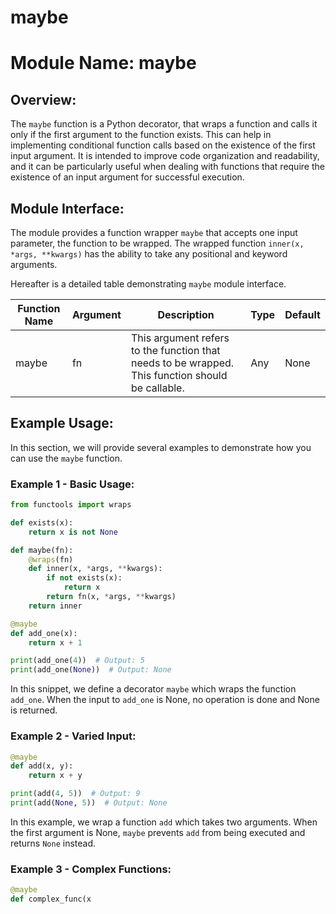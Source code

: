 # maybe

# Module Name: maybe

## Overview:

The `maybe` function is a Python decorator, that wraps a function and calls it only if the first argument to the function exists. This can help in implementing conditional function calls based on the existence of the first input argument. It is intended to improve code organization and readability, and it can be particularly useful when dealing with functions that require the existence of an input argument for successful execution.

## Module Interface:

The module provides a function wrapper `maybe` that accepts one input parameter, the function to be wrapped. The wrapped function `inner(x, *args, **kwargs)` has the ability to take any positional and keyword arguments.

Hereafter is a detailed table demonstrating `maybe` module interface.

| Function Name | Argument | Description                                                                                       | Type | Default |
|---------------|----------|---------------------------------------------------------------------------------------------------|------|---------|
| maybe         | fn       | This argument refers to the function that needs to be wrapped. This function should be callable. | Any  | None    |

## Example Usage:

In this section, we will provide several examples to demonstrate how you can use the `maybe` function.

### Example 1 - Basic Usage:

```python
from functools import wraps

def exists(x):
    return x is not None

def maybe(fn):
    @wraps(fn)
    def inner(x, *args, **kwargs):
        if not exists(x):
            return x
        return fn(x, *args, **kwargs)
    return inner

@maybe
def add_one(x):
    return x + 1

print(add_one(4))  # Output: 5
print(add_one(None))  # Output: None
```

In this snippet, we define a decorator `maybe` which wraps the function `add_one`. When the input to `add_one` is None, no operation is done and None is returned.

### Example 2 - Varied Input:

```python
@maybe
def add(x, y):
    return x + y

print(add(4, 5))  # Output: 9
print(add(None, 5))  # Output: None
```

In this example, we wrap a function `add` which takes two arguments. When the first argument is None, `maybe` prevents `add` from being executed and returns `None` instead. 

### Example 3 - Complex Functions:

```python
@maybe
def complex_func(x
